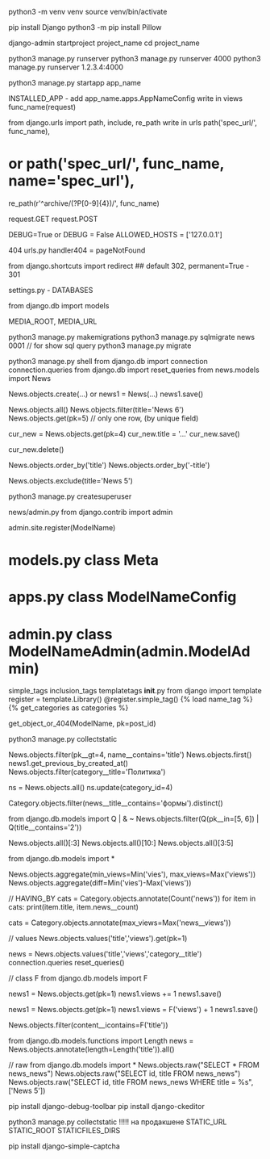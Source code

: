 python3 -m venv venv
source venv/bin/activate

pip install Django
python3 -m pip install Pillow

django-admin startproject project_name
cd project_name

python3 manage.py runserver
python3 manage.py runserver 4000
python3 manage.py runserver 1.2.3.4:4000

python3 manage.py startapp app_name

INSTALLED_APP - add app_name.apps.AppNameConfig
write in views    func_name(request)

from django.urls import path, include, re_path
write in urls path('spec_url/', func_name),
# or path('spec_url/', func_name, name='spec_url'),

re_path(r'^archive/(?P<year>[0-9]{4})/', func_name)

request.GET
request.POST

DEBUG=True
or
DEBUG = False
ALLOWED_HOSTS = ['127.0.0.1']

404
urls.py
handler404 = pageNotFound

from django.shortcuts import redirect ## default 302, permanent=True - 301

settings.py - DATABASES

from django.db import models

MEDIA_ROOT, MEDIA_URL

python3 manage.py makemigrations
python3 manage.py sqlmigrate news 0001 // for show sql query
python3 manage.py migrate

python3 manage.py shell
from django.db import connection
connection.queries
from django.db import reset_queries
from news.models import News

News.objects.create(...)   or
news1 = News(...)
news1.save()

News.objects.all()
News.objects.filter(title='News 6')
News.objects.get(pk=5) // only one row, (by unique field)

cur_new = News.objects.get(pk=4)
cur_new.title = '...'
cur_new.save()

cur_new.delete()

News.objects.order_by('title')
News.objects.order_by('-title')

News.objects.exclude(title='News 5')

python3 manage.py createsuperuser


news/admin.py
from django.contrib import admin

admin.site.register(ModelName)

# models.py      class Meta
# apps.py   class ModelNameConfig
# admin.py   class ModelNameAdmin(admin.ModelAdmin)

simple_tags
inclusion_tags
templatetags    __init__.py
from django import template
register = template.Library()
@register.simple_tag()
{% load name_tag %}
{% get_categories as categories %}

get_object_or_404(ModelName, pk=post_id)

python3 manage.py collectstatic

News.objects.filter(pk__gt=4, name__contains='title')
News.objects.first()
news1.get_previous_by_created_at()
News.objects.filter(category__title='Политика')

ns = News.objects.all()
ns.update(category_id=4)

Category.objects.filter(news__title__contains='формы').distinct()

from django.db.models import Q
| & ~
News.objects.filter(Q(pk__in=[5, 6]) | Q(title__contains='2'))

News.objects.all()[:3]
News.objects.all()[10:]
News.objects.all()[3:5]

from django.db.models import *

News.objects.aggregate(min_views=Min('vies'), max_views=Max('views'))
News.objects.aggregate(diff=Min('vies')-Max('views'))

// HAVING_BY
cats = Category.objects.annotate(Count('news'))
for item in cats:
    print(item.title, item.news__count)

cats = Category.objects.annotate(max_views=Max('news__views'))

// values
News.objects.values('title','views').get(pk=1)

news = News.objects.values('title','views','category__title')
connection.queries
reset_queries()

// class F
from django.db.models import F

news1 = News.objects.get(pk=1)
news1.views += 1
news1.save()

news1 = News.objects.get(pk=1)
news1.views = F('views') + 1
news1.save()

News.objects.filter(content__icontains=F('title'))

from django.db.models.functions import Length
news = News.objects.annotate(length=Length('title')).all()

// raw
from django.db.models import *
News.objects.raw("SELECT * FROM news_news")
News.objects.raw("SELECT id, title FROM news_news")
News.objects.raw("SELECT id, title FROM news_news WHERE title = %s", ['News 5'])

pip install django-debug-toolbar
pip install django-ckeditor

python3 manage.py collectstatic   !!!!!  на продакшене
STATIC_URL
STATIC_ROOT
STATICFILES_DIRS

pip install django-simple-captcha
